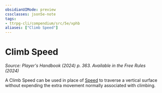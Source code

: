 ```yaml
---
obsidianUIMode: preview
cssclasses: json5e-note
tags:
- ttrpg-cli/compendium/src/5e/xphb
aliases: ["Climb Speed"]
---
```

# Climb Speed
*Source: Player's Handbook (2024) p. 363. Available in the Free Rules (2024)* 

A Climb Speed can be used in place of [Speed](3-Compendium/rules/variant-rules/speed-xphb.md) to traverse a vertical surface without expending the extra movement normally associated with climbing.